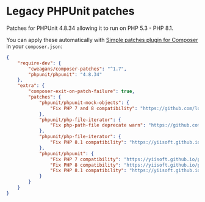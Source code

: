 # Legacy PHPUnit patches

Patches for PHPUnit 4.8.34 allowing it to run on PHP 5.3 - PHP 8.1.

You can apply these automatically with [Simple patches plugin for Composer](https://github.com/cweagans/composer-patches) in your `composer.json`:

```json
{
    "require-dev": {
        "cweagans/composer-patches": "^1.7",
        "phpunit/phpunit": "4.8.34"
    },
    "extra": {
        "composer-exit-on-patch-failure": true,
        "patches": {
            "phpunit/phpunit-mock-objects": {
                "Fix PHP 7 and 8 compatibility": "https://github.com/longthanhtran/phpunit-patches/blob/main/phpunit_mock_objects.patch"
            },
            "phpunit/php-file-iterator": {
                "Fix php-path-file deprecate warn": "https://github.com/longthanhtran/phpunit-patches/blob/main/phpunit_path_file_iterator.patch"
            },
            "phpunit/php-file-iterator": {
                "Fix PHP 8.1 compatibility": "https://yiisoft.github.io/phpunit-patches/phpunit_path_file_iterator.patch"
            },
            "phpunit/phpunit": {
                "Fix PHP 7 compatibility": "https://yiisoft.github.io/phpunit-patches/phpunit_php7.patch",
                "Fix PHP 8 compatibility": "https://yiisoft.github.io/phpunit-patches/phpunit_php8.patch",
                "Fix PHP 8.1 compatibility": "https://yiisoft.github.io/phpunit-patches/phpunit_php81.patch"
            }
        }
    }
}
```

